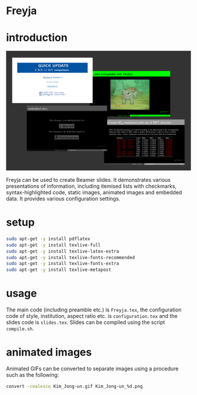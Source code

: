 # Freyja

# introduction

![](images_2/2015-05-12T0817Z.png)

Freyja can be used to create Beamer slides. It demonstrates various presentations of information, including itemised lists with checkmarks, syntax-highlighted code, static images, animated images and embedded data. It provides various configuration settings.

# setup

```Bash
sudo apt-get -y install pdflatex
sudo apt-get -y install texlive-full
sudo apt-get -y install texlive-latex-extra
sudo apt-get -y install texlive-fonts-recommended
sudo apt-get -y install texlive-fonts-extra
sudo apt-get -y install texlive-metapost
```

# usage

The main code (including preamble etc.) is `Freyja.tex`, the configuration code of style, institution, aspect ratio etc. is `configuration.tex` and the slides code is `slides.tex`. Slides can be compiled using the script `compile.sh`.

# animated images

Animated GIFs can be converted to separate images using a procedure such as the following:

```Bash
convert -coalesce Kim_Jong-un.gif Kim_Jong-un_%d.png
```
